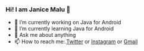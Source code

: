 ### Hi! I am Janice Malu 👋
- 🔭 I’m currently working on Java for Android
- 🌱 I’m currently learning Java for Android
- 💬 Ask me about anything
- 📫 How to reach me:.[Twitter](https://twitter.com/MbeteMalu) or
[Instagram](https://www.instagram.com/mbete.malu/) or
[Gmail](jannmalu@gmail.com)


